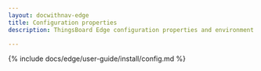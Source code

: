 ```yaml
---
layout: docwithnav-edge
title: Configuration properties
description: ThingsBoard Edge configuration properties and environment variables

---
```


{% include docs/edge/user-guide/install/config.md %}